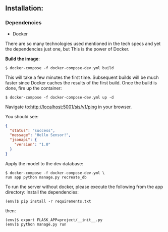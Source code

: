 ## Installation:


### Dependencies

- Docker

There are so many technologies used mentioned in the tech specs and yet the dependencies just one, 
but This is the power of Docker.

**Build the image**:

```
$ docker-compose -f docker-compose-dev.yml build
```

This will take a few minutes the first time. Subsequent builds will be much faster since Docker caches
the results of the first build. Once the build is done, fire up the container:

```
$ docker-compose -f docker-compose-dev.yml up -d
```
Navigate to:[http://localhost:5001/sis/v1/ping](http://localhost:5001/ping]) in your browser.

You should see:
```json
{
  "status": "success",
  "message": "Hello Sensor!",
  "jsonapi": {
    "version": "1.0"
  }
}
```

Apply the model to the dev database:
```
$ docker-compose -f docker-compose-dev.yml \
run app python manage.py recreate_db

```

To run the server without docker, please execute the following from the app directory:
Install the dependencies:

```
(env)$ pip install -r requirements.txt

```
then:

```
(env)$ export FLASK_APP=project/__init__.py
(env)$ python manage.py run
```
